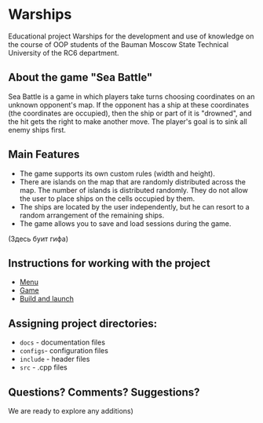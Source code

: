 # Warships
Educational project Warships for the development and use of knowledge on the course of OOP students of the Bauman Moscow State Technical University of the RC6 department.

## About the game "Sea Battle"

Sea Battle is a game in which players take turns choosing coordinates on an unknown opponent's map. If the opponent has a ship at these coordinates (the coordinates are occupied), then the ship or part of it is "drowned", and the hit gets the right to make another move. The player's goal is to sink all enemy ships first.

## Main Features

+ The game supports its own custom rules (width and height).
+ There are islands on the map that are randomly distributed across the map. The number of islands is distributed randomly. They do not allow the user to place ships on the cells occupied by them.
+ The ships are located by the user independently, but he can resort to a random arrangement of the remaining ships.
+ The game allows you to save and load sessions during the game.

(Здесь буит гифа)

## Instructions for working with the project
+ [Menu](https://github.com/Keberson/Warships/blob/project/docs/menu.md)
+ [Game](https://github.com/Keberson/Warships/blob/project/docs/game.md)
+ [Build and launch](https://github.com/Keberson/Warships/blob/project/docs/launch.md)

## Assigning project directories:
+ `docs` - documentation files
+ `configs`- configuration files
+ `include` - header files
+ `src` - .cpp files


## Questions? Comments? Suggestions?
We are ready to explore any additions)
